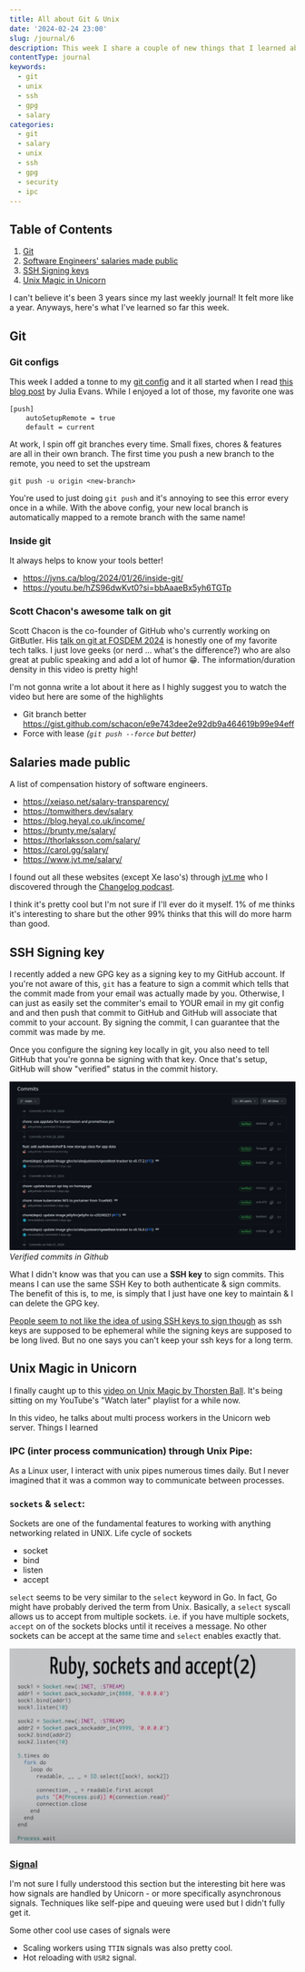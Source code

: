 ```yaml
---
title: All about Git & Unix
date: '2024-02-24 23:00'
slug: /journal/6
description: This week I share a couple of new things that I learned about Git
contentType: journal
keywords:
  - git
  - unix
  - ssh
  - gpg
  - salary
categories:
  - git
  - salary
  - unix
  - ssh
  - gpg
  - security
  - ipc
---
```


<div class="table-of-contents">

## Table of Contents

1. [Git](#git)
2. [Software Engineers' salaries made public](#salaries-made-public)
3. [SSH Signing keys](#ssh-signing-key)
4. [Unix Magic in Unicorn](#unix-magic-in-unicorn)

</div>

I can't believe it's been 3 years since my last weekly journal! It felt more like a year. Anyways, here's what I've learned so far this week.

## Git

### Git configs

This week I added a tonne to my [git config](https://github.com/adityathebe/dotfiles/blob/0b0df993ce09fad38ca3ea45cc86a04209e059c3/.config/git/config) and it all started when I read [this blog post](https://jvns.ca/blog/2024/02/16/popular-git-config-options/) by Julia Evans. While I enjoyed a lot of those, my favorite one was

```
[push]
	autoSetupRemote = true
	default = current
```

At work, I spin off git branches every time. Small fixes, chores & features are all in their own branch. The first time you push a new branch to the remote, you need to set the upstream

```
git push -u origin <new-branch>
```

You're used to just doing `git push` and it's annoying to see this error every once in a while. With the above config, your new local branch is automatically mapped to a remote branch with the same name!

### Inside git

It always helps to know your tools better!

- https://jvns.ca/blog/2024/01/26/inside-git/
- https://youtu.be/hZS96dwKvt0?si=bbAaaeBx5yh6TGTp

### Scott Chacon's awesome talk on git

Scott Chacon is the co-founder of GitHub who's currently working on GitButler. His [talk on git at FOSDEM 2024](https://youtu.be/aolI_Rz0ZqY?si=vMju8wAUwQnA3JpN) is honestly one of my favorite tech talks. I just love geeks (or nerd ... what's the difference?) who are also great at public speaking and add a lot of humor 😁. The information/duration density in this video is pretty high!

I'm not gonna write a lot about it here as I highly suggest you to watch the video but here are some of the highlights

- Git branch better https://gist.github.com/schacon/e9e743dee2e92db9a464619b99e94eff
- Force with lease _(`git push --force` but better)_

## Salaries made public

A list of compensation history of software engineers.

- https://xeiaso.net/salary-transparency/
- https://tomwithers.dev/salary
- https://blog.heyal.co.uk/income/
- https://brunty.me/salary/
- https://thorlaksson.com/salary/
- https://carol.gg/salary/
- https://www.jvt.me/salary/

I found out all these websites (except Xe Iaso's) through [jvt.me](https://jvt.me) who I discovered through the [Changelog podcast](https://changelog.com/friends/31).

I think it's pretty cool but I'm not sure if I'll ever do it myself. 1% of me thinks it's interesting to share but the other 99% thinks that this will do more harm than good.

## SSH Signing key

I recently added a new GPG key as a signing key to my GitHub account. If you're not aware of this, `git` has a feature to sign a commit which tells that the commit made from your email was actually made by you. Otherwise, I can just as easily set the commiter's email to YOUR email in my git config and and then push that commit to GitHub and GitHub will associate that commit to your account. By signing the commit, I can guarantee that the commit was made by me.

Once you configure the signing key locally in git, you also need to tell GitHub that you're gonna be signing with that key. Once that's setup, GitHub will show "verified" status in the commit history.

![Verified commits in Github](github-verified-commits.png)
_Verified commits in Github_

What I didn't know was that you can use a **SSH key** to sign commits. This means I can use the same SSH Key to both authenticate & sign commits. The benefit of this is, to me, is simply that I just have one key to maintain & I can delete the GPG key.

[People seem to not like the idea of using SSH keys to sign though](https://news.ycombinator.com/item?id=32835335) as ssh keys are supposed to be ephemeral while the signing keys are supposed to be long lived. But no one says you can't keep your ssh keys for a long term.

## Unix Magic in Unicorn

I finally caught up to this [video on Unix Magic by Thorsten Ball](https://youtu.be/DGhlQomeqKc?si=0IK1YwHhbM4JMr9g). It's being sitting on my YouTube's "Watch later" playlist for a while now.

In this video, he talks about multi process workers in the Unicorn web server. Things I learned

### IPC (inter process communication) through Unix Pipe:

As a Linux user, I interact with unix pipes numerous times daily. But I never imagined that it was a common way to communicate between processes.

### `sockets` & `select`:

Sockets are one of the fundamental features to working with anything networking related in UNIX. Life cycle of sockets

- socket
- bind
- listen
- accept

`select` seems to be very similar to the `select` keyword in Go. In fact, Go might have probably derived the term from Unix. Basically, a `select` syscall allows us to accept from multiple sockets. i.e. if you have multiple sockets, `accept` on of the sockets blocks until it receives a message. No other sockets can be accept at the same time and `select` enables exactly that.

![](./ruby-sockets-select.png)

### [Signal](https://www.gnu.org/software/coreutils/manual/html_node/Signal-specifications.html)

I'm not sure I fully understood this section but the interesting bit here was how signals are handled by Unicorn - or more specifically asynchronous signals. Techniques like self-pipe and queuing were used but I didn't fully get it.

Some other cool use cases of signals were

- Scaling workers using `TTIN` signals was also pretty cool.
- Hot reloading with `USR2` signal.
